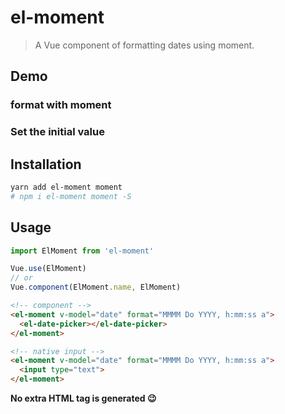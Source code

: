 # el-moment
> A Vue component of formatting dates using moment.


## Demo

### format with moment

<vuep template="#demo1"></vuep>

<script type="text/x-template" id="demo1">
  <template>
    <div>
      <p>{{ date }}</p>

      <el-moment v-model="date" format="MMMM Do YYYY, h:mm:ss a">
        <el-date-picker></el-date-picker>
      </el-moment>
    </div>
  </template>

  <script>
    export default {
      data: function () {
        return {
          date: ''
        }
      }
    }
  </script>
</script>

### Set the initial value

<vuep template="#demo2"></vuep>

<script type="text/x-template" id="demo2">
  <template>
    <div>
      <p>{{ date }}</p>

      <el-moment v-model="date" format="x">
        <el-date-picker></el-date-picker>
      </el-moment>
    </div>
  </template>

  <script>
    export default {
      data: function () {
        return {
          date: moment('1993-05-30', 'YYYY-MM-DD')
        }
      }
    }
  </script>
</script>

## Installation
```bash
yarn add el-moment moment
# npm i el-moment moment -S
```

## Usage
```javascript
import ElMoment from 'el-moment'

Vue.use(ElMoment)
// or
Vue.component(ElMoment.name, ElMoment)
```

```html
<!-- component -->
<el-moment v-model="date" format="MMMM Do YYYY, h:mm:ss a">
  <el-date-picker></el-date-picker>
</el-moment>

<!-- native input -->
<el-moment v-model="date" format="MMMM Do YYYY, h:mm:ss a">
  <input type="text">
</el-moment>
```

**No extra HTML tag is generated 😉**

